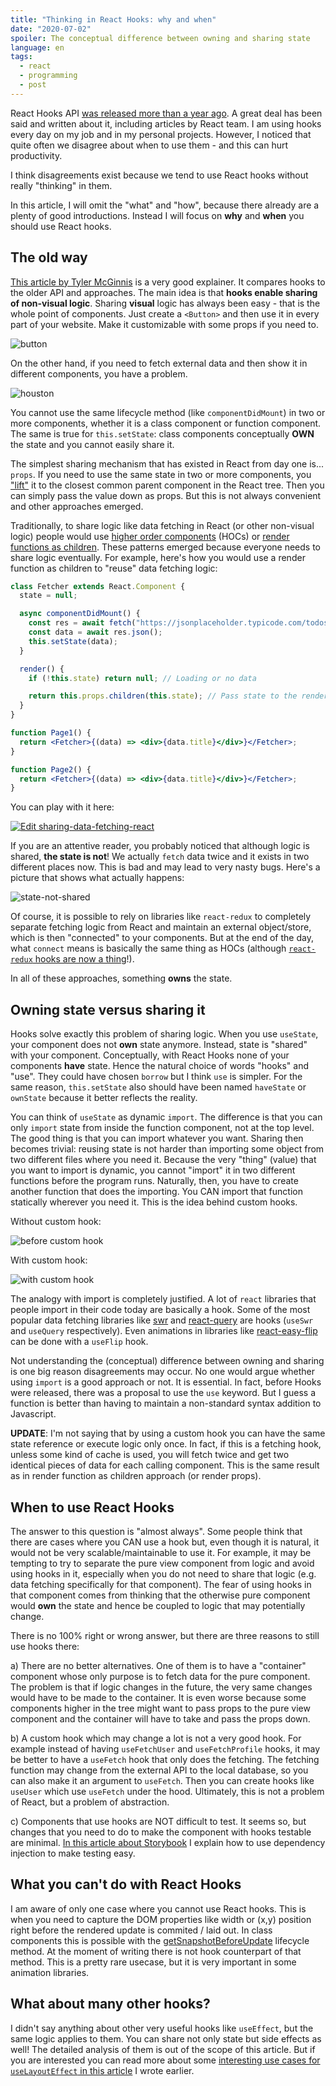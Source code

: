 ```yaml
---
title: "Thinking in React Hooks: why and when"
date: "2020-07-02"
spoiler: The conceptual difference between owning and sharing state
language: en
tags:
  - react
  - programming
  - post
---
```


React Hooks API [was released more than a year ago](https://reactjs.org/blog/2019/02/06/react-v16.8.0.html). A great deal has been said and written about it, including articles by React team. I am using hooks every day on my job and in my personal projects. However, I noticed that quite often we disagree about when to use them - and this can hurt productivity.

I think disagreements exist because we tend to use React hooks without really "thinking" in them.

In this article, I will omit the "what" and "how", because there already are a plenty of good introductions. Instead I will focus on **why** and **when** you should use React hooks.

## The old way

[This article by Tyler McGinnis](https://dev.to/tylermcginnis/why-react-hooks-51lj) is a very good explainer. It compares hooks to the older API and approaches. The main idea is that **hooks enable sharing of non-visual logic**. Sharing **visual** logic has always been easy - that is the whole point of components. Just create a `<Button>` and then use it in every part of your website. Make it customizable with some props if you need to.

![button](/assets/button.png)

On the other hand, if you need to fetch external data and then show it in different components, you have a problem.

![houston](/assets/houston.jpg)

You cannot use the same lifecycle method (like `componentDidMount`) in two or more components, whether it is a class component or function component. The same is true for `this.setState`: class components conceptually **OWN** the state and you cannot easily share it.

The simplest sharing mechanism that has existed in React from day one is... `props`. If you need to use the same state in two or more components, you ["lift"](https://reactjs.org/docs/lifting-state-up.html) it to the closest common parent component in the React tree. Then you can simply pass the value down as props. But this is not always convenient and other approaches emerged.

Traditionally, to share logic like data fetching in React (or other non-visual logic) people would use [higher order components](https://reactjs.org/docs/higher-order-components.html) (HOCs) or [render functions as children](https://reactjs.org/docs/render-props.html). These patterns emerged because everyone needs to share logic eventually. For example, here's how you would use a render function as children to "reuse" data fetching logic:

```jsx
class Fetcher extends React.Component {
  state = null;

  async componentDidMount() {
    const res = await fetch("https://jsonplaceholder.typicode.com/todos/1");
    const data = await res.json();
    this.setState(data);
  }

  render() {
    if (!this.state) return null; // Loading or no data

    return this.props.children(this.state); // Pass state to the rendering function
  }
}

function Page1() {
  return <Fetcher>{(data) => <div>{data.title}</div>}</Fetcher>;
}

function Page2() {
  return <Fetcher>{(data) => <div>{data.title}</div>}</Fetcher>;
}
```

You can play with it here:

[![Edit sharing-data-fetching-react](https://codesandbox.io/static/img/play-codesandbox.svg)](https://codesandbox.io/s/recursing-rgb-7f0nf?fontsize=14&hidenavigation=1&theme=dark)

If you are an attentive reader, you probably noticed that although logic is shared, **the state is not**! We actually `fetch` data twice and it exists in two different places now. This is bad and may lead to very nasty bugs. Here's a picture that shows what actually happens:

![state-not-shared](/assets/datafetcher.png)

Of course, it is possible to rely on libraries like `react-redux` to completely separate fetching logic from React and maintain an external object/store, which is then "connected" to your components. But at the end of the day, what `connect` means is basically the same thing as HOCs (although [`react-redux` hooks are now a thing](https://react-redux.js.org/api/hooks)!).

In all of these approaches, something **owns** the state.

## Owning state versus sharing it

Hooks solve exactly this problem of sharing logic. When you use `useState`, your component does not **own** state anymore. Instead, state is "shared" with your component. Conceptually, with React Hooks none of your components **have** state. Hence the natural choice of words "hooks" and "use". They could have chosen `borrow` but I think `use` is simpler. For the same reason, `this.setState` also should have been named `haveState` or `ownState` because it better reflects the reality.

You can think of `useState` as dynamic `import`. The difference is that you can only `import` state from inside the function component, not at the top level. The good thing is that you can import whatever you want. Sharing then becomes trivial: reusing state is not harder than importing some object from two different files where you need it. Because the very "thing" (value) that you want to import is dynamic, you cannot "import" it in two different functions before the program runs. Naturally, then, you have to create another function that does the importing. You CAN import that function statically wherever you need it. This is the idea behind custom hooks.

Without custom hook:

![before custom hook](/assets/no-custom-hook.png)

With custom hook:

![with custom hook](/assets/with-custom-hook.png)

The analogy with import is completely justified. A lot of `react` libraries that people import in their code today are basically a hook. Some of the most popular data fetching libraries like [swr](https://github.com/vercel/swr) and [react-query](https://github.com/tannerlinsley/react-query) are hooks (`useSwr` and `useQuery` respectively). Even animations in libraries like [react-easy-flip](https://github.com/jlkiri/react-easy-flip) can be done with a `useFlip` hook.

Not understanding the (conceptual) difference between owning and sharing is one big reason disagreements may occur. No one would argue whether using `import` is a good approach or not. It is essential. In fact, before Hooks were released, there was a proposal to use the `use` keyword. But I guess a function is better than having to maintain a non-standard syntax addition to Javascript.

**UPDATE**: I'm not saying that by using a custom hook you can have the same state reference or execute logic only once. In fact, if this is a fetching hook, unless some kind of cache is used, you will fetch twice and get two identical pieces of data for each calling component. This is the same result as in render function as children approach (or render props).

## When to use React Hooks

The answer to this question is "almost always". Some people think that there are cases where you CAN use a hook but, even though it is natural, it would not be very scalable/maintainable to use it. For example, it may be tempting to try to separate the pure view component from logic and avoid using hooks in it, especially when you do not need to share that logic (e.g. data fetching specifically for that component). The fear of using hooks in that component comes from thinking that the otherwise pure component would **own** the state and hence be coupled to logic that may potentially change.

There is no 100% right or wrong answer, but there are three reasons to still use hooks there:

a) There are no better alternatives. One of them is to have a "container" component whose only purpose is to fetch data for the pure component. The problem is that if logic changes in the future, the very same changes would have to be made to the container. It is even worse because some components higher in the tree might want to pass props to the pure view component and the container will have to take and pass the props down.

b) A custom hook which may change a lot is not a very good hook. For example instead of having `useFetchUser` and `useFetchProfile` hooks, it may be better to have a `useFetch` hook that only does the fetching. The fetching function may change from the external API to the local database, so you can also make it an argument to `useFetch`. Then you can create hooks like `useUser` which use `useFetch` under the hood. Ultimately, this is not a problem of React, but a problem of abstraction.

c) Components that use hooks are NOT difficult to test. It seems so, but changes that you need to do to make the component with hooks testable are minimal. [In this article about Storybook](https://www.kirillvasiltsov.com/writing/you-do-not-need-a-container-component-or-how-to-use-redux-hooks-in-storybook-stories) I explain how to use dependency injection to make testing easy.

## What you can't do with React Hooks

I am aware of only one case where you cannot use React hooks. This is when you need to capture the DOM properties like width or (x,y) position right before the rendered update is commited / laid out. In class components this is possible with the [getSnapshotBeforeUpdate](https://reactjs.org/docs/react-component.html#getsnapshotbeforeupdate) lifecycle method. At the moment of writing there is not hook counterpart of that method. This is a pretty rare usecase, but it is very important in some animation libraries.

## What about many other hooks?

I didn't say anything about other very useful hooks like `useEffect`, but the same logic applies to them. You can share not only state but side effects as well! The detailed analysis of them is out of the scope of this article. But if you are interested you can read more about some [interesting use cases for `useLayoutEffect` in this article](https://css-tricks.com/everything-you-need-to-know-about-flip-animations-in-react/) I wrote earlier.
